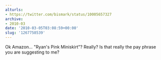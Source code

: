 ```yaml
---
alturls:
- https://twitter.com/bismark/status/10005657327
archive:
- 2010-03
date: '2010-03-05T03:08:59+00:00'
slug: '1267758539'
---
```


Ok Amazon... "Ryan's Pink Miniskirt"? Really? Is that really the pay phrase you are suggesting to me?

